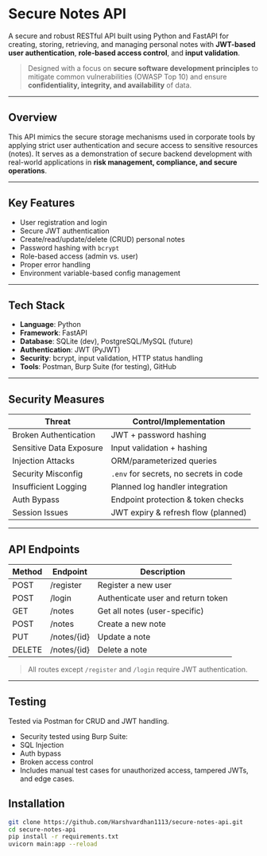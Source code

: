 # Secure Notes API

A secure and robust RESTful API built using Python and FastAPI for creating, storing, retrieving, and managing personal notes with **JWT-based user authentication**, **role-based access control**, and **input validation**. 

>  Designed with a focus on **secure software development principles** to mitigate common vulnerabilities (OWASP Top 10) and ensure **confidentiality, integrity, and availability** of data.

---

## Overview

This API mimics the secure storage mechanisms used in corporate tools by applying strict user authentication and secure access to sensitive resources (notes). It serves as a demonstration of secure backend development with real-world applications in **risk management, compliance, and secure operations**.

---

## Key Features

- User registration and login
- Secure JWT authentication
- Create/read/update/delete (CRUD) personal notes
- Password hashing with `bcrypt`
- Role-based access (admin vs. user)
- Proper error handling
- Environment variable-based config management

---

## Tech Stack

- **Language**: Python
- **Framework**: FastAPI
- **Database**: SQLite (dev), PostgreSQL/MySQL (future)
- **Authentication**: JWT (PyJWT)
- **Security**: bcrypt, input validation, HTTP status handling
- **Tools**: Postman, Burp Suite (for testing), GitHub

---

## Security Measures

| Threat | Control/Implementation |
|-------|-------------------------|
| Broken Authentication | JWT + password hashing |
| Sensitive Data Exposure | Input validation + hashing |
| Injection Attacks | ORM/parameterized queries |
| Security Misconfig | `.env` for secrets, no secrets in code |
| Insufficient Logging | Planned log handler integration |
| Auth Bypass | Endpoint protection & token checks |
| Session Issues | JWT expiry & refresh flow (planned) |

---

## API Endpoints

| Method | Endpoint | Description |
|--------|----------|-------------|
| POST   | /register | Register a new user |
| POST   | /login    | Authenticate user and return token |
| GET    | /notes    | Get all notes (user-specific) |
| POST   | /notes    | Create a new note |
| PUT    | /notes/{id} | Update a note |
| DELETE | /notes/{id} | Delete a note |

>  All routes except `/register` and `/login` require JWT authentication.

---

## Testing
Tested via Postman for CRUD and JWT handling.

- Security tested using Burp Suite:
- SQL Injection
- Auth bypass
- Broken access control
- Includes manual test cases for unauthorized access, tampered JWTs, and edge cases.


## Installation

```bash
git clone https://github.com/Harshvardhan1113/secure-notes-api.git
cd secure-notes-api
pip install -r requirements.txt
uvicorn main:app --reload


